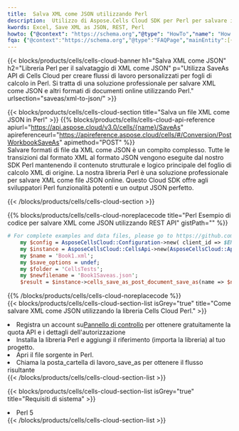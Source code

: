 ```yaml
---
title:  Salva XML come JSON utilizzando Perl
description:  Utilizzo di Aspose.Cells Cloud SDK per Perl per salvare il file in formato XML come file in formato JSON.
kwords: Excel, Save XML as JSON, REST, Perl
howto: {"@context": "https://schema.org","@type": "HowTo","name": "How to save XML as JSON using the Cells Cloud Perl library.","description": "How to save XML as JSON using the Cells Cloud Perl library.","image": {"@type": "ImageObject"},"url": "/perl/saveas/xml-to-json/","step": [{ "@type": "HowToStep","name": "How to save XML as JSON using the Cells Cloud Perl library. step 1", "image": {"@type": "ImageObject",},"url": "/perl/saveas/xml-to-json/","text": "Register an account at <a href='https://dashboard.aspose.cloud/'>Dashboard</a> to get free API quota & authorization details",},{ "@type": "HowToStep","name": "How to save XML as JSON using the Cells Cloud Perl library. step 1", "image": {"@type": "ImageObject",},"url": "/perl/saveas/xml-to-json/","text": "Install Perl library and add the reference (import the library) to your project.",},{ "@type": "HowToStep","name": "How to save XML as JSON using the Cells Cloud Perl library. step 1", "image": {"@type": "ImageObject",},"url": "/perl/saveas/xml-to-json/","text": "Open the source file in Perl.",},{ "@type": "HowToStep","name": "How to save XML as JSON using the Cells Cloud Perl library. step 1", "image": {"@type": "ImageObject",},"url": "/perl/saveas/xml-to-json/","text": "Call post_workbook_save_as method to get the resultant stream",}, ],"supply": {"@type": "HowToSupply","name": "document"},"tool": [{"@type": "HowToTool","name": "VIM, Visual Studio Code, Eclipse"},{"@type": "HowToTool","name": "Aspose Cells"}],"totalTime": "PT6M"}
fqa: {"@context":"https://schema.org","@type":"FAQPage","mainEntity":[{"@type":"Question","name":"Why save file as other formats file in C# using REST API?","acceptedAnswer":{"@type":"Answer","text":"Documents are encoded in many ways, and some files may be incompatible with the software you use. To open and read such files, just save them as appropriate file formats.<br/><ol><li>Install .NET SDK and add the reference (import the library) to your project.</li><li>Open the source file in C# using REST API.</li><li>Call the PostWorkbookSaveAsRequest() method, passing an output filename with required extension.</li><li>Get the result of save as a separate file.</li></ol>"}},{"@type":"Question","name":"What file formats can I save as with your C# library?","acceptedAnswer":{"@type":"Answer","text":"We support a variety of file formats for conversion using .NET library, including XLSX, Excel, xls , PDF, CSV, HTML, Markdown, XML, PNG, JPG, TIFF, Json, TXT and many more."}},{"@type":"Question","name":"What is the maximum allowed file size for conversion using this .NET library?","acceptedAnswer":{"@type":"Answer","text":"There are no file size limits for format conversions using .NET library."}}]}
---
```

{{< blocks/products/cells/cells-cloud-banner h1="Salva XML come JSON" h2="Libreria Perl per il salvataggio di XML come JSON" p="Utilizza SaveAs API di Cells Cloud per creare flussi di lavoro personalizzati per fogli di calcolo in Perl. Si tratta di una soluzione professionale per salvare XML come JSON e altri formati di documenti online utilizzando Perl." urlsection="saveas/xml-to-json/" >}}

{{< blocks/products/cells/cells-cloud-section title="Salva un file XML come JSON in Perl" >}}
{{% blocks/products/cells/cells-cloud-api-reference apiurl="https://api.aspose.cloud/v3.0/cells/{name}/SaveAs" apireferenceurl="https://apireference.aspose.cloud/cells/#/Conversion/PostWorkbookSaveAs" apimethod="POST" %}}
<br/>
Salvare formati di file da XML come JSON è un compito complesso. Tutte le transizioni dal formato XML al formato JSON vengono eseguite dal nostro SDK Perl mantenendo il contenuto strutturale e logico principale del foglio di calcolo XML di origine. La nostra libreria Perl è una soluzione professionale per salvare XML come file JSON online. Questo Cloud SDK offre agli sviluppatori Perl funzionalità potenti e un output JSON perfetto.

{{< /blocks/products/cells/cells-cloud-section >}}

{{% blocks/products/cells/cells-cloud-noreplacecode title="Perl Esempio di codice per salvare XML come JSON utilizzando REST API" gistPath="" %}}
  
```perl
# For complete examples and data files, please go to https://github.com/aspose-cells-cloud/aspose-cells-cloud-perl/
    my $config = AsposeCellsCloud::Configuration->new( client_id => $ENV{'ProductClientId'}, client_secret => $ENV{'ProductClientSecret'});
    my $instance = AsposeCellsCloud::CellsApi->new(AsposeCellsCloud::ApiClient->new( $config));
    my $name = 'Book1.xml';
    my $save_options = undef;
    my $folder = 'CellsTests';
    my $newfilename = 'Book1Saveas.json';
    $result = $instance->cells_save_as_post_document_save_as(name => $name,save_options => $save_options, newfilename => $newfilename, folder => $folder);
```
  
{{% /blocks/products/cells/cells-cloud-noreplacecode %}}
<br/>
{{< blocks/products/cells/cells-cloud-section-list isGrey="true" title="Come salvare XML come JSON utilizzando la libreria Cells Cloud Perl." >}}
<li> Registra un account su<a href="https://dashboard.aspose.cloud/">Pannello di controllo</a> per ottenere gratuitamente la quota API e i dettagli dell'autorizzazione</li>
<li>Installa la libreria Perl e aggiungi il riferimento (importa la libreria) al tuo progetto.</li>
<li>Apri il file sorgente in Perl.</li>
<li>Chiama la posta_cartella di lavoro_save_as per ottenere il flusso risultante</li>
{{< /blocks/products/cells/cells-cloud-section-list >}}

{{< blocks/products/cells/cells-cloud-section-list isGrey="true" title="Requisiti di sistema" >}}
<li>Perl 5</li>
{{< /blocks/products/cells/cells-cloud-section-list >}}
